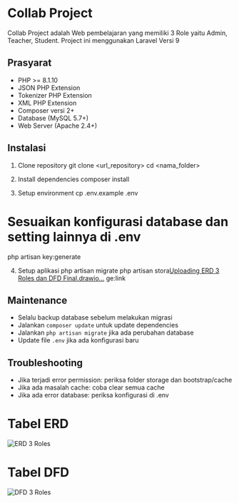 # Collab Project

Collab Project adalah Web pembelajaran yang memiliki 3 Role yaitu Admin, Teacher, Student. Project ini menggunakan Laravel Versi 9

## Prasyarat

- PHP >= 8.1.10
- JSON PHP Extension
- Tokenizer PHP Extension
- XML PHP Extension
- Composer versi 2+
- Database (MySQL 5.7+)
- Web Server (Apache 2.4+)

## Instalasi

1. Clone repository
git clone <url_repository>
cd <nama_folder>

2. Install dependencies
composer install

3. Setup environment
cp .env.example .env
# Sesuaikan konfigurasi database dan setting lainnya di .env
php artisan key:generate

4. Setup aplikasi
php artisan migrate
php artisan stora[Uploading ERD 3 Roles dan DFD Final.drawio…]()
ge:link


## Maintenance

- Selalu backup database sebelum melakukan migrasi
- Jalankan `composer update` untuk update dependencies
- Jalankan `php artisan migrate` jika ada perubahan database
- Update file `.env` jika ada konfigurasi baru

## Troubleshooting

- Jika terjadi error permission: periksa folder storage dan bootstrap/cache
- Jika ada masalah cache: coba clear semua cache
- Jika ada error database: periksa konfigurasi di .env

# Tabel ERD

![ERD 3 Roles](https://github.com/user-attachments/assets/88dddaa9-a71e-460a-99b6-89b1aae0c962)

# Tabel DFD

![DFD 3 Roles](https://github.com/user-attachments/assets/415a3915-0403-4785-b499-b0dc89b5b389)
